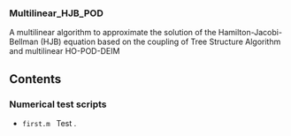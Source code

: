 ### Multilinear_HJB_POD
A multilinear algorithm to approximate the solution of the Hamilton-Jacobi-Bellman (HJB) equation based on the coupling of Tree Structure Algorithm and multilinear HO-POD-DEIM

## Contents

### Numerical test scripts

* `first.m ` Test .

